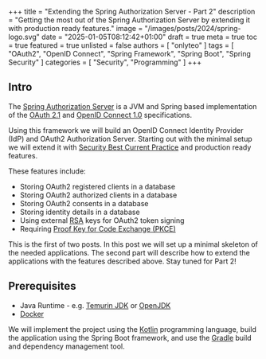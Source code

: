 +++
title = "Extending the Spring Authorization Server - Part 2"
description = "Getting the most out of the Spring Authorization Server by extending it with production ready features."
image = "/images/posts/2024/spring-logo.svg"
date = "2025-01-05T08:12:42+01:00"
draft = true
meta = true
toc = true
featured = true
unlisted = false
authors = [
    "onlyteo"
]
tags = [
    "OAuth2",
    "OpenID Connect",
    "Spring Framework",
    "Spring Boot",
    "Spring Security"
]
categories = [
    "Security",
    "Programming"
]
+++

## Intro

The [Spring Authorization Server](https://spring.io/projects/spring-authorization-server) is a JVM and Spring based
implementation of the [OAuth 2.1](https://datatracker.ietf.org/doc/html/draft-ietf-oauth-v2-1-07) and
[OpenID Connect 1.0](https://openid.net/specs/openid-connect-core-1_0.html) specifications.

Using this framework we will build an OpenID Connect Identity Provider (IdP) and OAuth2 Authorization Server. Starting
out with the minimal setup we will extend it with
[Security Best Current Practice](https://oauth.net/2/oauth-best-practice) and production ready features.

These features include:

* Storing OAuth2 registered clients in a database
* Storing OAuth2 authorized clients in a database
* Storing OAuth2 consents in a database
* Storing identity details in a database
* Using external [RSA](https://datatracker.ietf.org/doc/html/rfc8017) keys for OAuth2 token signing
* Requiring [Proof Key for Code Exchange (PKCE)](https://datatracker.ietf.org/doc/html/rfc7636)

This is the first of two posts. In this post we will set up a minimal skeleton of the needed applications. The 
second part will describe how to extend the applications with the features described above. Stay tuned for Part 2!

## Prerequisites

* Java Runtime - e.g. [Temurin JDK](https://adoptium.net) or [OpenJDK](https://openjdk.org)
* [Docker](https://www.docker.com)

We will implement the project using the [Kotlin](https://kotlinlang.org) programming language, build the application
using the Spring Boot framework, and use the [Gradle](https://gradle.org) build and dependency management tool.

